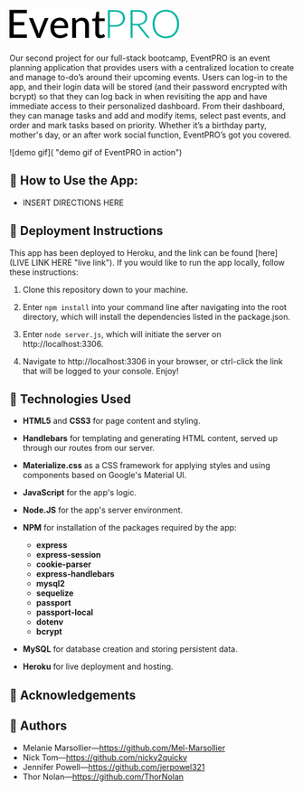 ![EventPro logo](/public/assets/images/event-pro-3-logo.png "EventPro Logo Image")
====================================
Our second project for our full-stack bootcamp, EventPRO is an event planning application that provides users with a centralized location to create and manage to-do’s around their upcoming events. Users can log-in to the app, and their login data will be stored (and their password encrypted with bcrypt) so that they can log back in when revisiting the app and have immediate access to their personalized dashboard. 
From their dashboard, they can manage tasks and add and modify items, select past events, and order and mark tasks based on priority. Whether it’s a birthday party, mother's day, or an after work social function, EventPRO’s got you covered.

![demo gif]( "demo gif of EventPRO in action")

## 🔑 How to Use the App:

+ INSERT DIRECTIONS HERE

## 📁 Deployment Instructions

This app has been deployed to Heroku, and the link can be found [here](LIVE LINK HERE "live link"). If you would like to run the app locally, follow these instructions: 

1. Clone this repository down to your machine.
   
2. Enter `npm install` into your command line after navigating into the root directory, which will install the dependencies listed in the package.json.
   
3. Enter `node server.js`, which will initiate the server on http://localhost:3306.
   
4. Navigate to http://localhost:3306 in your browser, or ctrl-click the link that will be logged to your console. Enjoy!

## 🔧 Technologies Used  

+ **HTML5** and **CSS3** for page content and styling.

+ **Handlebars** for templating and generating HTML content, served up through our routes from our server.

+ **Materialize.css** as a CSS framework for applying styles and using components based on Google's Material UI.

+ **JavaScript** for the app's logic.
  
+ **Node.JS** for the app's server environment.

+ **NPM** for installation of the packages required by the app:
  + **express**
  + **express-session**
  + **cookie-parser**
  + **express-handlebars**
  + **mysql2**
  + **sequelize**
  + **passport**
  + **passport-local**
  + **dotenv**
  + **bcrypt**
  
+ **MySQL** for database creation and storing persistent data.
  
+ **Heroku** for live deployment and hosting.

## 🌟 Acknowledgements


    
## 🔗 Authors 

+ Melanie Marsollier—https://github.com/Mel-Marsollier
+ Nick Tom—https://github.com/nicky2quicky
+ Jennifer Powell—https://github.com/jerpowel321
+ Thor Nolan—https://github.com/ThorNolan

